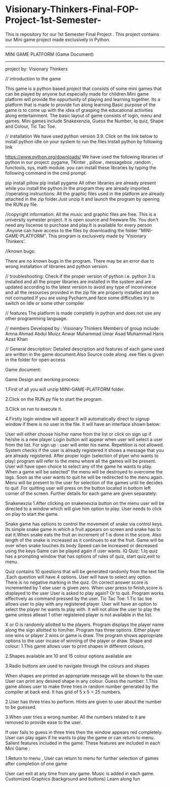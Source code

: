 # Visionary-Thinkers-Final-FOP-Project-1st-Semester-
This is repository for our 1st Semester Final Project . This project contains our Mini game project made exclusively in Python.
________________________________________________________________
MINI GAME PLATFORM (Game Document)
________________________________________________________________

project by: Visionary Thinkers

// introduction to the game

This game is a python based project that consists of some mini games that
can be played by anyone but especially made for children.Mini game
platform will provide the oppurtunity of playing and learning together.
Its a platform that is made to provide fun along learning.Basic purpose
of the game is to come up with the idea of grasping the educational
activities along entertainment.
The basic layout of game consists of login, menu and games. Mini games
include Snakexenzia, Guess the Number, Iq quiz, Shape and Colour, Tic Tac
Toe.

// installation
We have used python version 3.9.
Click on the link below to install python idle on your system to run the
files
Install python by following link

https://www.python.org/downloads/
We have used the following libraries of python in our project: pygame,
TKinter , pillow , messagebox ,random , functools, sys, math module.
you can install these libraries by typing the following command in the cmd
prompt.

pip install pillow
pip install pygame
All other libraries are already present while you install the python.In
the program they are already imported.
//operating instructions:
All the graphic files used in the platform are already attached in the zip
folder.Just unzip it and launch the program by opening the RUN.py file.

//copyright information:
All the music and graphic files are free.
This is a university symester project. It is open source and freeware file.
You don't need any liscense to purchase and play.It is available for every
person .Anyone can have
access to the files by downloading the folder "MINI-GAME-PLATFORM". This
program is exclusively made by 'Visionary Thinkers'.

//known bugs:

There are no known bugs in the program. There may be an error due to wrong
installation of libraries and python version.

// troubleshooting:
Check if the proper version of python i.e. python 3 is installed and all
the proper libraries are installed in the system and are updated according
to the latest version to
avoid any type of inconvinece and all the resources provided in the zip
file are properly installed and are not corrupted.If you are using
Pycharm,and face some difficulties try to switch on Idle or some other
compiler

// features
The platform is made completly in python and does not use any other
programming language.

// members
Developed by : Visionary Thinkers
Members of group include:
Amna Ahmad
Abdul Muizz Anwar
Muhammad Umar Asad
Muhammad Haris Azaz Khan

// General description:
Detailed description and features of each game used are written in the game
document.Also Source code along .exe files is given in the folder for open
access

Game document:

Game Design and working process:

1.First of all you will unzip MINI-GAME-PLATFORM folder.

2.Click on the RUN.py file to start the program.

3.Click on run to execute it.

4.Firstly login window will appear.It will automatically direct to signup
window if there is no user in the file. It will have an interface shown
below:

User will either choose his/her name from the list or click on sign
up if he/she is a new player
Login button will appear when user will select a user from the list.
For sign up : user will enter his name. Repetition is not allowed.
System checks if the user is already registered it shows a message that
you are already registered.
After proper login (selection of plyer who wants to play) program will
refer to the menu where all the games will be present.
User will have open choice to select any of the game he wants to play.
When a game will be selected” the menu will be destroyed to overcome the
lags. Soon as the user wants to quit he will be redirected to the menu
again.
Menu will be present to the user for selection of the games until
he decides to quit .For quitting user will press on the button located in
bottom left corner of the screen.
Further details for each game are given separately:

Snakenexzia
1.After clicking on snakenexzia button on the menu user will be directed
to a window which will give him option to play. User needs to click on play
to start the game.

Snake game has options to control the movement of snake via control
keys. Its simple snake game in which a fruit appears on screen and snake
has to eat it.When snake eats the fruit an increment of 1 is done in the
score. Also length of the snake is increased as it continues to eat the
fruit.
Game will be over when snake touches its body
Speed can be increased or decreased using the keys
Game can be played again if user wants.
IQ Quiz:
1.Iq quiz has a prompting window that has options of rules of quiz, start
quiz,exit to menu.

Quiz contains 10 questions that will be generated randomly from the
text file .Each question will have 4 options. User will have to select any
option. There is no negative marking in the quiz. On correct answer score
is incremented by 1 else user is given zero. When user press to finish,score
is displayed to the user
User is asked to play again? Or to quit. Program works effectively
as command pressed by the user.
Tic Tac Toe:
1.Tic tac toe allows user to play with any registered player. User will
have an option to select the player he wants to play with. It will not allow
the user to play the game unless atleast 1 other registered player is not
available in the list.

X or O is randomly allotted to the players. Program displays the
player name along the sign allotted to him/her.
Program has three options .Either player one wins or player 2 wins
or game is draw.
The program shows appropriate options to the user incase of winning
of the player or draw.
Shape and colour:
1.This game allows user to print shapes in different colours.

2.Shapes available are 10 and 15 colour options available are

3.Radio buttons are used to navigate through the colours and shapes

When shapes are printed an appropriate message will be shown to the
user.
User can print any desired shape in any colour.
Guess the number:
1.This game allows user to make three tries in random number generated by
the compiler at back end. It has grid of 5 x 5 = 25 numbers.

2.User has three tries to perform. Hints are given to user about the number
to be guessed.

3.When user tries a wrong number. All the numbers related to it are removed
to provide ease to the user.

If user fails to guess in three tries then the window appears red
completely.
User can play again if he wants to play the game or can return to
menu.
Salient features included in the game:
These features are included in each Mini Game :

1.Return to menu , User can return to menu for further selection of games
after completion of one game

User can exit at any time from any game.
Music is added in each game.
Customized Graphics (background and buttons)
Learn along fun